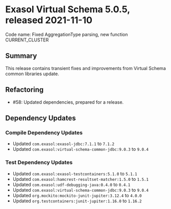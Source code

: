 # Exasol Virtual Schema 5.0.5, released 2021-11-10

Code name: Fixed AggregationType parsing, new function CURRENT_CLUSTER

## Summary

This release contains transient fixes and improvements from Virtual Schema common libraries update.

## Refactoring

* #58: Updated dependencies, prepared for a release.

## Dependency Updates

### Compile Dependency Updates

* Updated `com.exasol:exasol-jdbc:7.1.1` to `7.1.2`
* Updated `com.exasol:virtual-schema-common-jdbc:9.0.3` to `9.0.4`

### Test Dependency Updates

* Updated `com.exasol:exasol-testcontainers:5.1.0` to `5.1.1`
* Updated `com.exasol:hamcrest-resultset-matcher:1.5.0` to `1.5.1`
* Updated `com.exasol:udf-debugging-java:0.4.0` to `0.4.1`
* Updated `com.exasol:virtual-schema-common-jdbc:9.0.3` to `9.0.4`
* Updated `org.mockito:mockito-junit-jupiter:3.12.4` to `4.0.0`
* Updated `org.testcontainers:junit-jupiter:1.16.0` to `1.16.2`
